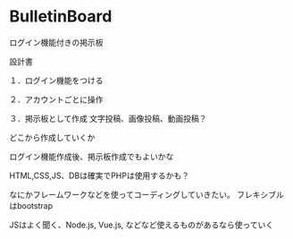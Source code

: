 # BulletinBoard
ログイン機能付きの掲示板

設計書

１．ログイン機能をつける

２．アカウントごとに操作

３．掲示板として作成
    文字投稿、画像投稿、動画投稿？


どこから作成していくか

ログイン機能作成後、掲示板作成でもよいかな

HTML,CSS,JS、DBは確実でPHPは使用するかも？

なにかフレームワークなどを使ってコーディングしていきたい。
フレキシブルはbootstrap

JSはよく聞く、Node.js, Vue.js, などなど使えるものがあるなら使っていく